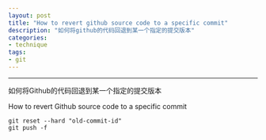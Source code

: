 ```yaml
---
layout: post
title: "How to revert github source code to a specific commit"
description: "如何将github的代码回退到某一个指定的提交版本"
categories: 
- technique
tags: 
- git
---
```



----------------
如何将Github的代码回退到某一个指定的提交版本  

How to revert Github source code to a specific commit


	git reset --hard "old-commit-id"
	git push -f



